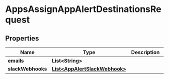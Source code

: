 

# AppsAssignAppAlertDestinationsRequest


## Properties

| Name | Type | Description | Notes |
|------------ | ------------- | ------------- | -------------|
|**emails** | **List&lt;String&gt;** |  |  [optional] |
|**slackWebhooks** | [**List&lt;AppAlertSlackWebhook&gt;**](AppAlertSlackWebhook.md) |  |  [optional] |



